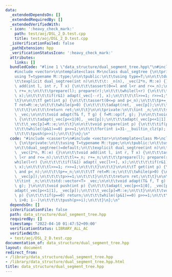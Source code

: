 ```yaml
---
data:
  _extendedDependsOn: []
  _extendedRequiredBy: []
  _extendedVerifiedWith:
  - icon: ':heavy_check_mark:'
    path: test/aoj/DSL_2_D.test.cpp
    title: test/aoj/DSL_2_D.test.cpp
  _isVerificationFailed: false
  _pathExtension: hpp
  _verificationStatusIcon: ':heavy_check_mark:'
  attributes:
    links: []
  bundledCode: "#line 1 \"data_structure/dual_segment_tree.hpp\"\n#include <cassert>\n\
    #include <vector>\n\ntemplate<class M>\nclass dual_segtree {\n\tprivate:\n\t\t\
    using T=typename M::type;\n\n\tpublic:\n\t\tusing type=T;\n\n\t\tdual_segtree()=default;\n\
    \t\texplicit dual_segtree(int n)\n\t\t\t: _n(n), _vec(2*n, M::e) {}\n\n\t\tvoid\
    \ add(int l, int r, T x) {\n\t\t\tassert(0<=l and l<r and r<=_n);\n\t\t\tl+=_n;\
    \ r+=_n;\n\t\t\tprepare(l); prepare(r);\n\t\t\twhile(l<r) {\n\t\t\t\tif(l&1) adapt(_vec[l++],\
    \ x);\n\t\t\t\tif(r&1) adapt(_vec[--r], x);\n\t\t\t\tl>>=1; r>>=1;\n\t\t\t}\n\t\
    \t}\n\n\t\tT get(int p) {\n\t\t\tassert(0<=p and p<_n);\n\t\t\tp+=_n;\n\t\t\t\
    T ret=M::e;\n\t\t\twhile(p>0) {\n\t\t\t\tadapt(ret, _vec[p]);\n\t\t\t\tp>>=1;\n\
    \t\t\t}\n\t\t\treturn ret;\n\t\t}\n\n\tprivate:\n\t\tint _n;\n\t\tstd::vector<T>\
    \ _vec;\n\n\t\tvoid adapt(T& f, T g) { f=M::op(f, g); }\n\n\t\tvoid push(int p)\
    \ {\n\t\t\tadapt(_vec[p<<1|0], _vec[p]);\n\t\t\tadapt(_vec[p<<1|1], _vec[p]);\n\
    \t\t\t_vec[p]=M::e;\n\t\t}\n\n\t\tvoid prepare(int p) {\n\t\t\tif(p==0) return;\n\
    \t\t\twhile((p&1)==0) p>>=1;\n\t\t\tfor(int i=31-__builtin_clz(p); i>0; i--)\n\
    \t\t\t\tpush(p>>i);\n\t\t}\n};\n"
  code: "#include <cassert>\n#include <vector>\n\ntemplate<class M>\nclass dual_segtree\
    \ {\n\tprivate:\n\t\tusing T=typename M::type;\n\n\tpublic:\n\t\tusing type=T;\n\
    \n\t\tdual_segtree()=default;\n\t\texplicit dual_segtree(int n)\n\t\t\t: _n(n),\
    \ _vec(2*n, M::e) {}\n\n\t\tvoid add(int l, int r, T x) {\n\t\t\tassert(0<=l and\
    \ l<r and r<=_n);\n\t\t\tl+=_n; r+=_n;\n\t\t\tprepare(l); prepare(r);\n\t\t\t\
    while(l<r) {\n\t\t\t\tif(l&1) adapt(_vec[l++], x);\n\t\t\t\tif(r&1) adapt(_vec[--r],\
    \ x);\n\t\t\t\tl>>=1; r>>=1;\n\t\t\t}\n\t\t}\n\n\t\tT get(int p) {\n\t\t\tassert(0<=p\
    \ and p<_n);\n\t\t\tp+=_n;\n\t\t\tT ret=M::e;\n\t\t\twhile(p>0) {\n\t\t\t\tadapt(ret,\
    \ _vec[p]);\n\t\t\t\tp>>=1;\n\t\t\t}\n\t\t\treturn ret;\n\t\t}\n\n\tprivate:\n\
    \t\tint _n;\n\t\tstd::vector<T> _vec;\n\n\t\tvoid adapt(T& f, T g) { f=M::op(f,\
    \ g); }\n\n\t\tvoid push(int p) {\n\t\t\tadapt(_vec[p<<1|0], _vec[p]);\n\t\t\t\
    adapt(_vec[p<<1|1], _vec[p]);\n\t\t\t_vec[p]=M::e;\n\t\t}\n\n\t\tvoid prepare(int\
    \ p) {\n\t\t\tif(p==0) return;\n\t\t\twhile((p&1)==0) p>>=1;\n\t\t\tfor(int i=31-__builtin_clz(p);\
    \ i>0; i--)\n\t\t\t\tpush(p>>i);\n\t\t}\n};\n"
  dependsOn: []
  isVerificationFile: false
  path: data_structure/dual_segment_tree.hpp
  requiredBy: []
  timestamp: '2022-04-10 01:47:52+09:00'
  verificationStatus: LIBRARY_ALL_AC
  verifiedWith:
  - test/aoj/DSL_2_D.test.cpp
documentation_of: data_structure/dual_segment_tree.hpp
layout: document
redirect_from:
- /library/data_structure/dual_segment_tree.hpp
- /library/data_structure/dual_segment_tree.hpp.html
title: data_structure/dual_segment_tree.hpp
---
```

